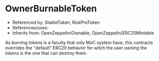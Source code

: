 # OwnerBurnableToken

- Referenced by: StableToken, RiskProToken
- References/uses:
- Inherits from: OpenZeppelin/Ownable, OpenZeppelin/ERC20Mintable

As burning tokens is a faculty that only MoC system have, this contracts overrides the "default" ERC20 behavior for witch the user owning the tokens is the one that can destroy them.
